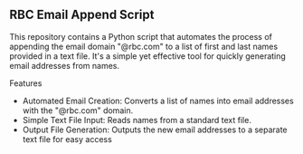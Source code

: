 ## RBC Email Append Script
This repository contains a Python script that automates the process of appending the email domain "@rbc.com" to a list of first and last names provided in a text file. It's a simple yet effective tool for quickly generating email addresses from names.

Features
* Automated Email Creation: Converts a list of names into email addresses with the "@rbc.com" domain.
* Simple Text File Input: Reads names from a standard text file.
* Output File Generation: Outputs the new email addresses to a separate text file for easy access
